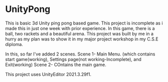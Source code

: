 # UnityPong

This is basic 3d Unity ping pong based game. This project is incomplete as i made this in just one week with prior experience. In this game, there is a ball, two rackets and a beautiful arena. This project was built by me in a hurry as my plan was to show it in my major project workshop in my C.S.E diploma.

In this, so far I've added 2 scenes. Scene 1- Main Menu. (which contains start game(working), Settings page(not working-Incomplete), and Exit(working) Scene 2- COntains the main game.

This project uses UnityEditor 2021.3.29f1.

